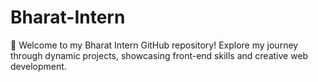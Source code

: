 # Bharat-Intern
🚀 Welcome to my Bharat Intern GitHub repository! Explore my journey through dynamic projects, showcasing front-end skills and creative web development.
